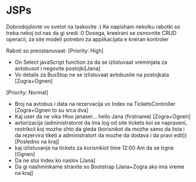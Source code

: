 # JSPs
Dobrodojdovte vo svetot na taskovite :)
Ke napisham nekolku rabotki so treba nekoj od nas da gi sredi :0
Dosega, kreeirani se osnovnite CRUD operacii, za site modeli potrebni za applikacijata e kreiran kontroler

Raboti so preostanuvaat:
[Priority: High]
- On Select javaScript function za da se izlistuvaat vreminjata za avtobusot i negovite postojki[Jana]
- Vo details za BusStop ne se izlistuvaat avtobusite na postojkata [Zogra+Ognen]

[Priority: Normal]
- Broj na avtobus i data na rezervacija vo Index na TicketsController [Zogra+Ognen to su srca dva]
- Kaj user da ne vika Hloo janaser... hello Jana (firstname) [Zogra+Ognen]
- avtorizacija (administratorot da ima log od site tickets koi se napraveni, restrikcii koj mozhe shto da gleda (korisnikot da mozhe samo da lista i da rezervira tiketi a administratort da mozhe da dodava i da pravi edit))
[Posledno na kraj]
- kaj izlistuvanje na tickets za korisnikiot time 12:00 Am da se trgne [Ognen]
- Da ne stoi Index ko naslov [Jana]
- Da gi nashminkame stranite so Bootstrap [Jana+Zogra ako ima vreme na kraj]
 
